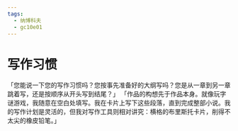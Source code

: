 ```yaml
---
tags:
  - 纳博科夫
  - gc10e01
---
```

# 写作习惯

「您能说一下您的写作习惯吗？您按事先准备好的大纲写吗？您是从一章到另一章跳着写，还是按顺序从开头写到结尾？」
「作品的构想先于作品本身。就像玩字谜游戏，我随意在空白处填写。我在卡片上写下这些段落，直到完成整部小说。我的写作计划是灵活的，但我对写作工具则相对讲究：横格的布里斯托卡片，削得不太尖的橡皮铅笔。」